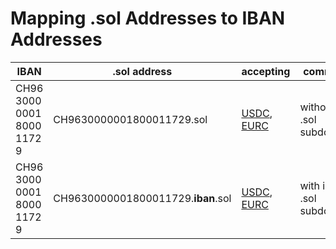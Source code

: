 # Mapping .sol Addresses to IBAN Addresses 

| IBAN | .sol address | accepting |comment |
|------|--------------|---------|----------|
| CH96 3000 0001 8000 1172 9 | CH9630000001800011729.sol | [USDC](https://coinmarketcap.com/currencies/usd-coin/), [EURC](https://coinmarketcap.com/currencies/euro-coin/) | without .sol subdomain |
| CH96 3000 0001 8000 1172 9 | CH9630000001800011729.**iban**.sol | [USDC](https://coinmarketcap.com/currencies/usd-coin/), [EURC](https://coinmarketcap.com/currencies/euro-coin/) | with iban .sol subdomain |
